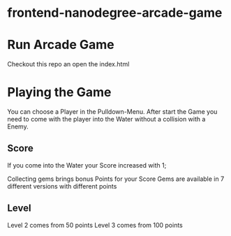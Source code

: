 frontend-nanodegree-arcade-game
===============================

# Run Arcade Game
Checkout this repo an open the index.html

# Playing the Game
You can choose a Player in the Pulldown-Menu.
After start the Game you need to come with the player into the Water without a collision with a Enemy.

## Score
If you come into the Water your Score increased with 1;

Collecting gems brings bonus Points for your Score
Gems are available in 7 different versions with different points

## Level
Level 2 comes from 50 points
Level 3 comes from 100 points
